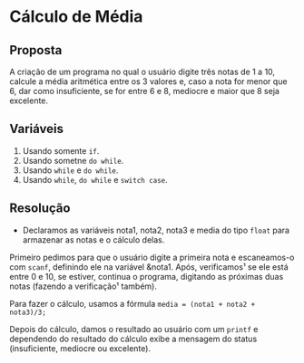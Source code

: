 # Cálculo de Média

## Proposta

A criação de um programa no qual o usuário digite três notas de 1 a 10, calcule a média aritmética entre os 3 valores e, caso a nota for menor que 6, dar como insuficiente, se for entre 6 e 8, mediocre e maior que 8 seja excelente.

## Variáveis

1. Usando somente `if`.
2. Usando sometne `do while`.
3. Usando `while` e `do while`.
4. Usando `while`, `do while` e `switch case`.

## Resolução

- Declaramos as variáveis nota1, nota2, nota3 e media do tipo `float` para armazenar as notas e o cálculo delas.

Primeiro pedimos para que o usuário digite a primeira nota e escaneamos-o com `scanf`, definindo ele na variável &nota1. Após, verificamos¹ se ele está entre 0 e 10, se estiver, continua o programa, digitando as próximas duas notas (fazendo a verificação¹ também).

Para fazer o cálculo, usamos a fórmula `media = (nota1 + nota2 + nota3)/3;`

Depois do cálculo, damos o resultado ao usuário com um `printf` e dependendo do resultado do cálculo exibe a mensagem do status (insuficiente, mediocre ou excelente).
